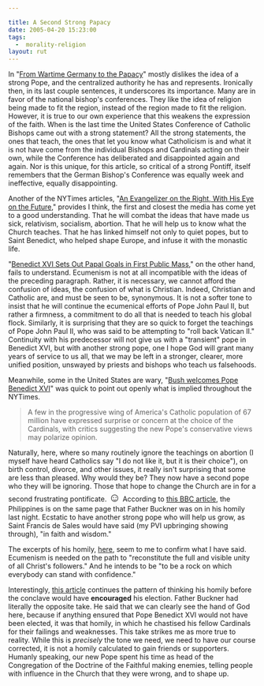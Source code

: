 ```yaml
---

title: A Second Strong Papacy
date: 2005-04-20 15:23:00
tags:
  -  morality-religion
layout: rut
---
```


<p> In "<a href="http://www.nytimes.com/2005/04/20/international/worldspecial2/20profile.html?ei=5088&en=781c1afbe24ac478&ex=1271649600&partner=rssnyt&emc=rss&pagewanted=print&position=">From Wartime Germany to the Papacy</a>" mostly dislikes
the idea of a strong Pope, and the centralized authority he has
and represents.  Ironically then, in its last couple sentences,
it underscores its importance.  Many are in favor of the national
bishop's conferences.  They like the idea of religion being made
to fit the region, instead of the region made to fit the religion.
However, it is true to our own experience that this weakens the
expression of the faith.  When is the last time the United States
Conference of Catholic Bishops came out with a strong statement?
All the strong statements, the ones that teach, the ones that let
you know what Catholicism is and what it is not have come from
the individual Bishops and Cardinals acting on their own, while
the Conference has deliberated and disappointed again and again.
Nor is this unique, for this article, so critical of a strong Pontiff,
itself remembers that the German Bishop's Conference was equally
week and ineffective, equally disappointing.</p>

<p>Another of the NYTimes
articles, "<a href="http://www.nytimes.com/2005/04/20/international/worldspecial2/20assess.html?ei=5088&en=533d35e13d0597d2&ex=1271649600&partner=rssnyt&emc=rss&pagewanted=print&position=">An Evangelizer on the Right, With His Eye on the Future</a>,"
provides I think, the first and closest the media has come yet to
a good understanding.  That he will combat the ideas that have made
us sick, relativism, socialism, abortion.  That he will help us to
know what the Church teaches.  That he has linked himself not only
to quiet popes, but to Saint Benedict, who helped shape Europe,
and infuse it with the monastic life.</p>

<p>"<a href="http:www.nytimes.com/2005/04/20/international/worldspecial2/20cnd-mass.html?ei=5088&en=5ce20f89c2f6aca3&ex=1271649600&partner=rssnyt&emc=rss&pagewanted=print&position=">Benedict XVI Sets Out Papal Goals in First Public Mass</a>,"
on the other hand, fails to understand.  Ecumenism is not at all
incompatible with the ideas of the preceding paragraph.  Rather, it
is necessary, we cannot afford the confusion of ideas, the confusion
of what is Christian.  Indeed, Christian and Catholic are, and must
be seen to be, synonymous.  It is not a softer tone to insist that
he will continue the ecumenical efforts of Pope John Paul II, but
rather a firmness, a commitment to do all that is needed to teach
his global flock.  Similarly, it is surprising that they are so
quick to forget the teachings of Pope John Paul II, who was said
to be attempting to "roll back Vatican II."  Continuity with his
predecessor will not give us with a "transient" pope in Benedict XVI,
but with another strong pope, one I hope God will grant many years
of service to us all, that we may be left in a stronger, clearer,
more unified position, unswayed by priests and bishops who teach
us falsehoods.</p>

<p>Meanwhile, some in the United States are wary, "<a href="http://news.bbc.co.uk/2/hi/europe/4463403.stm">Bush welcomes
Pope Benedict XVI</a>" was quick to point out openly what is implied
throughout the NYTimes.</p>

<blockquote>A few in the progressive wing of America's Catholic
population of 67 million have expressed surprise or concern at the
choice of the Cardinals, with critics suggesting the new Pope's
conservative views may polarize opinion.</blockquote>

<p>Naturally, here, where so many routinely ignore the teachings
on abortion (I myself have heard Catholics say "I do not like it,
but it is their choice"), on birth control, divorce, and other
issues, it really isn't surprising that some are less than pleased.
Why would they be?  They now have a second pope who they will be
ignoring.  Those that hope to change the Church are in for a second
frustrating pontificate. <font size="+2">&#x263a;</font>  According
to <a href="http://news.bbc.co.uk/2/hi/europe/4463503.stm">this BBC
article</a>, the Philippines is on the same page that Father Buckner
was on in his homily last night.  Ecstatic to have another strong
pope who will help us grow, as Saint Francis de Sales would have said
(my PVI upbringing showing through), "in faith and wisdom."</p>

<p>The excerpts of his homily, <a href="http://news.bbc.co.uk/2/hi/europe/4464363.stm">here</a>,
seem to me to confirm what I have said.  Ecumenism is needed on the
path to "reconstitute the full and visible unity of all Christ's
followers."  And he intends to be "to be a rock on which everybody
can stand with confidence."</p>

<p>Interestingly,
<a href="http://news.bbc.co.uk/2/hi/europe/4463519.stm">this
article</a> continues the pattern of thinking his homily before
the conclave would have <strong>encouraged</strong> his election.
Father Buckner had literally the opposite take.  He said that we can
clearly see the hand of God here, because if anything ensured that
Pope Benedict XVI would not have been elected, it was that homily,
in which he chastised his fellow Cardinals for their failings
and weaknesses.  This take strikes me as more true to reality.
While this is <em>precisely</em> the tone we need, we need to have
our course corrected, it is not a homily calculated to gain friends
or supporters.  Humanly speaking, our new Pope spent his time as head
of the Congregation of the Doctrine of the Faithful making enemies,
telling people with influence in the Church that they were wrong,
and to shape up.</p>

